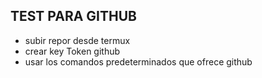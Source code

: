 ## TEST PARA GITHUB

- subir repor desde termux
- crear key Token github
- usar los comandos predeterminados que ofrece github
